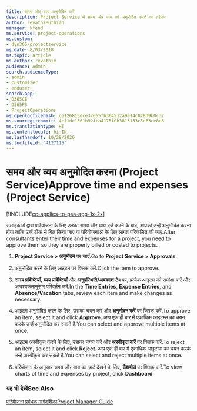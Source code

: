 ```yaml
---
title: समय और व्यय अनुमोदित करें
description: Project Service में समय और व्यय को अनुमोदित करने का तरीका
author: revathiMuthiah
manager: kfend
ms.service: project-operations
ms.custom:
- dyn365-projectservice
ms.date: 8/03/2018
ms.topic: article
ms.author: revathim
audience: Admin
search.audienceType:
- admin
- customizer
- enduser
search.app:
- D365CE
- D365PS
- ProjectOperations
ms.openlocfilehash: ce126815dce37055fb364512a9a14c828d9b0c32
ms.sourcegitcommit: 4cf1dc1561b92fca4175f0b3813133c5e63ce8e6
ms.translationtype: HT
ms.contentlocale: hi-IN
ms.lasthandoff: 10/28/2020
ms.locfileid: "4127115"
---
```

# <a name="approve-time-and-expenses-project-service"></a><span data-ttu-id="105b0-103">समय और व्यय अनुमोदित करना (Project Service)</span><span class="sxs-lookup"><span data-stu-id="105b0-103">Approve time and expenses (Project Service)</span></span>

[!INCLUDE[cc-applies-to-psa-app-1x-2x](../includes/cc-applies-to-psa-app-1x-2x.md)]

<span data-ttu-id="105b0-104">सलाहकारों द्वारा परियोजना के लिए उनका समय और व्यय दर्ज करने के बाद, आपको उन्हें अनुमोदित करना होगा ताकि उन्हें ठीक से बिल किया जाए या परियोजनाओं के लिए लागत परिकलित की जाए.</span><span class="sxs-lookup"><span data-stu-id="105b0-104">After consultants enter their time and expenses for a project, you need to approve them so they are properly billed or costed to projects.</span></span>  
  
1.  <span data-ttu-id="105b0-105">**Project Service > अनुमोदन** पर जाएँ.</span><span class="sxs-lookup"><span data-stu-id="105b0-105">Go to **Project Service > Approvals**.</span></span>  
  
2.  <span data-ttu-id="105b0-106">अनुमोदित करने के लिए आइटम पर क्लिक करें.</span><span class="sxs-lookup"><span data-stu-id="105b0-106">Click the item to approve.</span></span>  
  
3.  <span data-ttu-id="105b0-107">**समय प्रविष्टियाँ**, **व्यय प्रविष्टियाँ** और **अनुपस्थिति/अवकाश** टैब पर, प्रत्येक आइटम की समीक्षा करें और आवश्यकतानुसार परिवर्तन करें.</span><span class="sxs-lookup"><span data-stu-id="105b0-107">In the **Time Entries**, **Expense Entries**, and **Absence/Vacation** tabs, review each item and make changes as necessary.</span></span>  
  
4.  <span data-ttu-id="105b0-108">आइटम अनुमोदित करने के लिए, उसका चयन करें और **अनुमोदन करें** पर क्लिक करें.</span><span class="sxs-lookup"><span data-stu-id="105b0-108">To approve an item, select it and click **Approve**.</span></span> <span data-ttu-id="105b0-109">आप एक ही बार में एकाधिक आइटम्स का चयन करके उन्हें अनुमोदित कर सकते हैं.</span><span class="sxs-lookup"><span data-stu-id="105b0-109">You can select and approve multiple items at once.</span></span>  
  
5.  <span data-ttu-id="105b0-110">आइटम अस्वीकृत करने के लिए, उसका चयन करें और **अस्वीकृत करें** पर क्लिक करें.</span><span class="sxs-lookup"><span data-stu-id="105b0-110">To reject an item, select it and click **Reject**.</span></span> <span data-ttu-id="105b0-111">आप एक ही बार में एकाधिक आइटम्स का चयन करके उन्हें अस्वीकृत कर सकते हैं.</span><span class="sxs-lookup"><span data-stu-id="105b0-111">You can select and reject multiple items at once.</span></span>  
  
6.  <span data-ttu-id="105b0-112">परियोजना के अनुसार समय और व्यय का चार्ट देखने के लिए, **डैशबोर्ड** पर क्लिक करें.</span><span class="sxs-lookup"><span data-stu-id="105b0-112">To view charts of time and expenses by project, click **Dashboard**.</span></span>  
  
### <a name="see-also"></a><span data-ttu-id="105b0-113">यह भी देखें</span><span class="sxs-lookup"><span data-stu-id="105b0-113">See Also</span></span>  
 [<span data-ttu-id="105b0-114">परियोजना प्रबंधक मार्गदर्शिका</span><span class="sxs-lookup"><span data-stu-id="105b0-114">Project Manager Guide</span></span>](../psa/project-manager-guide.md)
